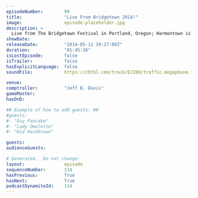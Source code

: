 ```yaml
---
episodeNumber:        99
title:                "Live From Bridgetown 2014!"
image:                episode-placeholder.jpg
description: >
  Live from The Bridgetown Festival in Portland, Oregon; Harmontown is now in session!
showDate:             
releaseDate:          "2014-05-11 19:27:00Z"
duration:             "01:45:26"
isLostEpisode:        false
isTrailer:            false
hasExplicitLanguage:  false
soundFile:            https://chtbl.com/track/E2288/traffic.megaphone.fm/STA4114340673.mp3?updated=1556230371

venue:                
comptroller:          "Jeff B. Davis"
gameMaster:           
hasDnD:               

## Example of how to add guests: ##
#guests:
#- "Guy Pancake"
#- "Lady Omelette"
#- "Kid Hashbrown"

guests:
audienceGuests:

# Generated.  Do not change:
layout:               episode
sequenceNumber:       114
hasPrevious:          True
hasNext:              True
podcastDynamiteId:    114
---
```


<!-- The episode description will be rendered here -->
<!-- Add your content below here -->

